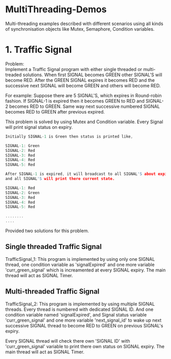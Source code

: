 # MultiThreading-Demos
Multi-threading examples described with different scenarios using all kinds of synchronisation objects like Mutex, Semaphore, Condition variables.

# 1. Traffic Signal
   Problem:  
   Implement a Traffic Signal program with either single threaded or multi-treaded solutions. When first SIGNAL becomes GREEN other SIGNAL'S will become RED. After the GREEN SIGNAL expires it becomes RED and the successive next SIGNAL will become GREEN and others will become RED.

For example: Suppose there are 5 SIGNAL'S, which expires in Round-robin fashion. If SIGNAL-1 is expired then it becomes GREEN to RED and SIGNAL-2 becomes RED to GREEN. Same way next successive numbered SIGNAL becomes RED to GREEN after previous expired.
   
This problem is solved by using Mutex and Condition variable. Every Signal will print signal status on expiry.
```C
Initially SIGNAL-1 is Green then status is printed like,

SIGNAL-1: Green
SIGNAL-2: Red
SIGNAL-3: Red
SIGNAL-4: Red
SIGNAL-5: Red

After SIGNAL-1 is expired, it will broadcast to all SIGNAL'S about expired status and then SIGNAL-2 becomes GREEN 
and all SIGNAL'S will print there current state.

SIGNAL-1: Red
SIGNAL-2: Green
SIGNAL-3: Red
SIGNAL-4: Red
SIGNAL-5: Red

........
....

```

Provided two solutions for this problem.

## Single threaded Traffic Signal
TrafficSignal_1: This program is implemented by using only one SIGNAL thread, one condition variable as 'signalExpired' and one more variable 'curr_green_signal' which is increamented at every SIGNAL expiry. The main thread will act as SIGNAL Timer.

## Multi-threaded Traffic Signal
TrafficSignal_2: This program is implemented by using multiple SIGNAL threads. Every thread is numbered with dedicated SIGNAL ID. And one condition variable named 'signalExpired', and Signal status variable 'curr_green_signal' and one more variable 'next_signal_id' to wake up next successive SIGNAL thread to become RED to GREEN on previous SIGNAL's expiry.

Every SIGNAL thread will check there own 'SIGNAL ID' with 'curr_green_signal' variable to print there own status on SIGNAL expiry.
The main thread will act as SIGNAL Timer.
